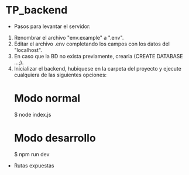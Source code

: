 # TP_backend
* Pasos para levantar el servidor:
1. Renombrar el archivo "env.example" a ".env".
2. Editar el archivo .env completando los campos con los datos del "localhost".
3. En caso que la BD no exista previamente, crearla (CREATE DATABASE ...;).
4. Inicializar el backend, hubiquese en la carpeta del proyecto y ejecute cualquiera de las siguientes opciones:
   # Modo normal 
     $ node index.js
   # Modo desarrollo 
     $ npm run dev

* Rutas expuestas
